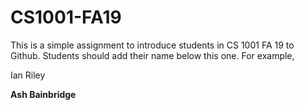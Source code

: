 # CS1001-FA19
This is a simple assignment to introduce students in CS 1001 FA 19 to Github.
Students should add their name below this one. For example,

Ian Riley 

<b>Ash Bainbridge</b>
